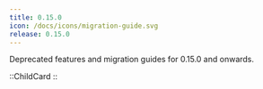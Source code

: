 ```yaml
---
title: 0.15.0
icon: /docs/icons/migration-guide.svg
release: 0.15.0
---
```


Deprecated features and migration guides for 0.15.0 and onwards.

::ChildCard
::
